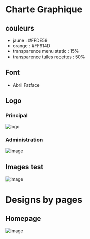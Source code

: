# Charte Graphique
## couleurs 
- jaune : #FFDE59
- orange : #FF914D
- transparence menu static : 15%
- transparence tuiles recettes : 50%

## Font
- Abril Fatface

## Logo
### Principal
![logo](https://github.com/lucieplgnt/cocotons/assets/75979787/1ebf8903-bab9-4478-85e8-80d1d289208a)
### Administration
![image](https://github.com/lucieplgnt/cocotons/assets/75979787/7009ed9d-a0db-4be7-8c7e-c227a007ada0)


## Images test 
![image](https://github.com/lucieplgnt/cocotons/assets/75979787/276d764d-52b3-4290-9a82-bcebfd7d074c)




# Designs by pages

## Homepage
![image](https://github.com/lucieplgnt/cocotons/assets/75979787/21e4fef1-b9c7-4d26-a811-5d28c5c5db2f)

##




